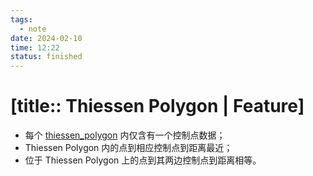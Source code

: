 ```yaml
---
tags:
  - note
date: 2024-02-10
time: 12:22
status: finished
---
```


# [title:: Thiessen Polygon | Feature]

- 每个 [thiessen_polygon](thiessen_polygon.md) 内仅含有一个控制点数据；
- Thiessen Polygon 内的点到相应控制点到距离最近；
- 位于 Thiessen Polygon 上的点到其两边控制点到距离相等。
